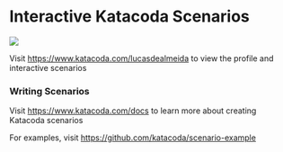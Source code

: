 # Interactive Katacoda Scenarios

[![](http://shields.katacoda.com/katacoda/lucasdealmeida/count.svg)](https://www.katacoda.com/lucasdealmeida "Get your profile on Katacoda.com")

Visit https://www.katacoda.com/lucasdealmeida to view the profile and interactive scenarios

### Writing Scenarios
Visit https://www.katacoda.com/docs to learn more about creating Katacoda scenarios

For examples, visit https://github.com/katacoda/scenario-example
